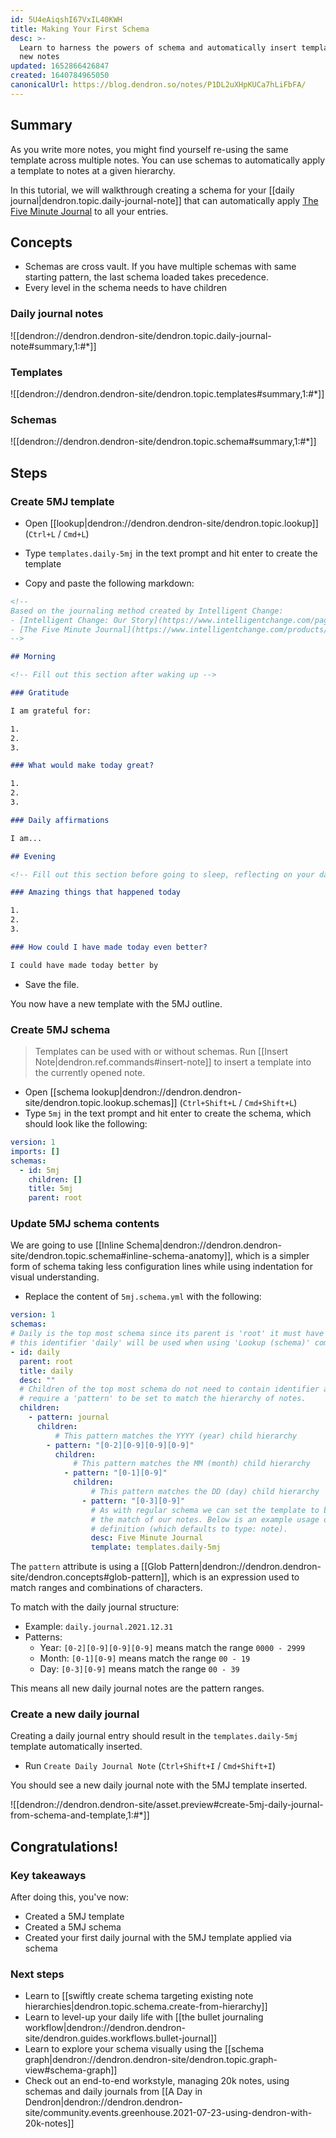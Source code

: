 ```yaml
---
id: 5U4eAiqshI67VxIL40KWH
title: Making Your First Schema
desc: >-
  Learn to harness the powers of schema and automatically insert templates into
  new notes
updated: 1652866426847
created: 1640784965050
canonicalUrl: https://blog.dendron.so/notes/P1DL2uXHpKUCa7hLiFbFA/
---
```


## Summary

As you write more notes, you might find yourself re-using the same template across multiple notes. You can use schemas to automatically apply a template to notes at a given hierarchy.

In this tutorial, we will walkthrough creating a schema for your [[daily journal|dendron.topic.daily-journal-note]] that can automatically apply [The Five Minute Journal](https://github.com/dendronhq/templates/blob/main/templates/templates.journal.daily.5mj.md) to all your entries.

## Concepts

- Schemas are cross vault. If you have multiple schemas with same starting pattern, the last schema loaded takes precedence.
- Every level in the schema needs to have children

### Daily journal notes

![[dendron://dendron.dendron-site/dendron.topic.daily-journal-note#summary,1:#*]]

### Templates

![[dendron://dendron.dendron-site/dendron.topic.templates#summary,1:#*]]

### Schemas

![[dendron://dendron.dendron-site/dendron.topic.schema#summary,1:#*]]

## Steps

### Create 5MJ template

- Open [[lookup|dendron://dendron.dendron-site/dendron.topic.lookup]] (`Ctrl+L` / `Cmd+L`)
- Type `templates.daily-5mj` in the text prompt and hit enter to create the template

- Copy and paste the following markdown:

```markdown
<!--
Based on the journaling method created by Intelligent Change:
- [Intelligent Change: Our Story](https://www.intelligentchange.com/pages/our-story)
- [The Five Minute Journal](https://www.intelligentchange.com/products/the-five-minute-journal)
-->

## Morning

<!-- Fill out this section after waking up -->

### Gratitude

I am grateful for:

1.
2.
3.

### What would make today great?

1.
2.
3.

### Daily affirmations

I am...

## Evening

<!-- Fill out this section before going to sleep, reflecting on your day -->

### Amazing things that happened today

1.
2.
3.

### How could I have made today even better?

I could have made today better by
```

- Save the file.

You now have a new template with the 5MJ outline.

### Create 5MJ schema

> Templates can be used with or without schemas. Run [[Insert Note|dendron.ref.commands#insert-note]] to insert a template into the currently opened note.

- Open [[schema lookup|dendron://dendron.dendron-site/dendron.topic.lookup.schemas]] (`Ctrl+Shift+L` / `Cmd+Shift+L`)
- Type `5mj` in the text prompt and hit enter to create the schema, which should look like the following:

```yml
version: 1
imports: []
schemas:
  - id: 5mj
    children: []
    title: 5mj
    parent: root

```

### Update 5MJ schema contents

We are going to use [[Inline Schema|dendron://dendron.dendron-site/dendron.topic.schema#inline-schema-anatomy]], which is a simpler form of schema taking less configuration lines while using indentation for visual understanding.

- Replace the content of `5mj.schema.yml` with the following:

```yml
version: 1
schemas:
# Daily is the top most schema since its parent is 'root' it must have an identifier
# this identifier 'daily' will be used when using 'Lookup (schema)' command.
- id: daily
  parent: root
  title: daily
  desc: ""
  # Children of the top most schema do not need to contain identifier and just 
  # require a 'pattern' to be set to match the hierarchy of notes.
  children:
    - pattern: journal
      children:
          # This pattern matches the YYYY (year) child hierarchy
        - pattern: "[0-2][0-9][0-9][0-9]"
          children:
              # This pattern matches the MM (month) child hierarchy
            - pattern: "[0-1][0-9]"
              children:
                  # This pattern matches the DD (day) child hierarchy
                - pattern: "[0-3][0-9]"
                  # As with regular schema we can set the template to be used with
                  # the match of our notes. Below is an example usage of shorthand template
                  # definition (which defaults to type: note). 
                  desc: Five Minute Journal
                  template: templates.daily-5mj
```

The `pattern` attribute is using a [[Glob Pattern|dendron://dendron.dendron-site/dendron.concepts#glob-pattern]], which is an expression used to match ranges and combinations of characters.

To match with the daily journal structure:

- Example: `daily.journal.2021.12.31`
- Patterns:
  - Year: `[0-2][0-9][0-9][0-9]` means match the range `0000 - 2999`
  - Month: `[0-1][0-9]` means match the range `00 - 19`
  - Day: `[0-3][0-9]` means match the range `00 - 39`

This means all new daily journal notes are the pattern ranges.

### Create a new daily journal

Creating a daily journal entry should result in the `templates.daily-5mj` template automatically inserted.

- Run `Create Daily Journal Note` (`Ctrl+Shift+I` / `Cmd+Shift+I`)

You should see a new daily journal note with the 5MJ template inserted.

![[dendron://dendron.dendron-site/asset.preview#create-5mj-daily-journal-from-schema-and-template,1:#*]]

## Congratulations!

### Key takeaways

After doing this, you've now:

- Created a 5MJ template
- Created a 5MJ schema
- Created your first daily journal with the 5MJ template applied via schema

### Next steps

- Learn to [[swiftly create schema targeting existing note hierarchies|dendron.topic.schema.create-from-hierarchy]]
- Learn to level-up your daily life with [[the bullet journaling workflow|dendron://dendron.dendron-site/dendron.guides.workflows.bullet-journal]]
- Learn to explore your schema visually using the [[schema graph|dendron://dendron.dendron-site/dendron.topic.graph-view#schema-graph]]
- Check out an end-to-end workstyle, managing 20k notes, using schemas and daily journals from [[A Day in Dendron|dendron://dendron.dendron-site/community.events.greenhouse.2021-07-23-using-dendron-with-20k-notes]]

